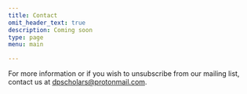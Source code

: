 ```yaml
---
title: Contact
omit_header_text: true
description: Coming soon
type: page
menu: main

---
```


 
For more information or if you wish to unsubscribe from our mailing list, contact us at [dpscholars@protonmail.com](mailto:dpscholars@protonmail.com).  


